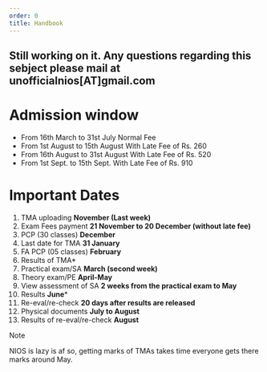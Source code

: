 ```yaml
---
order: 0
title: Handbook
---
```


Still working on it. Any questions regarding this sebject please mail at unofficialnios[AT]gmail.com
-----------
# Admission window
- From 16th March to 31st July	Normal Fee
- From 1st August to 15th August	With Late Fee of Rs. 260
- From 16th August to 31st August	With Late Fee of Rs. 520
- From 1st Sept. to 15th Sept.	With Late Fee of Rs. 910
  
# Important Dates
1. TMA uploading **November (Last week)**
2. Exam Fees payment **21 November to 20 December (without late fee)**
3. PCP (30 classes) **December**
4. Last date for TMA **31 January**
5. FA PCP (05 classes) **February**
6. Results of TMA*
7. Practical exam/SA **March (second week)** 
8. Theory exam/PE **April-May**
9. View assessment of SA **2 weeks from the practical exam to May**
10. Results **June***
11. Re-eval/re-check **20 days after results are released**
12. Physical documents **July to August**
13. Results of re-eval/re-check **August**

> [!NOTE]
> NIOS is lazy is af so, getting marks of TMAs takes time everyone gets there marks around May.

